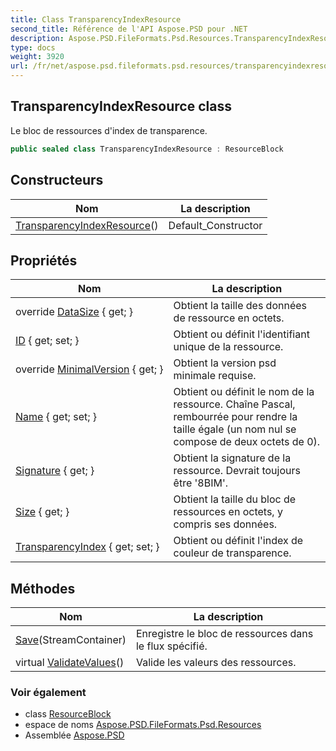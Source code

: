```yaml
---
title: Class TransparencyIndexResource
second_title: Référence de l'API Aspose.PSD pour .NET
description: Aspose.PSD.FileFormats.Psd.Resources.TransparencyIndexResource classe. Le bloc de ressources dindex de transparence.
type: docs
weight: 3920
url: /fr/net/aspose.psd.fileformats.psd.resources/transparencyindexresource/
---
```

## TransparencyIndexResource class

Le bloc de ressources d'index de transparence.

```csharp
public sealed class TransparencyIndexResource : ResourceBlock
```

## Constructeurs

| Nom | La description |
| --- | --- |
| [TransparencyIndexResource](transparencyindexresource/)() | Default_Constructor |

## Propriétés

| Nom | La description |
| --- | --- |
| override [DataSize](../../aspose.psd.fileformats.psd.resources/transparencyindexresource/datasize/) { get; } | Obtient la taille des données de ressource en octets. |
| [ID](../../aspose.psd.fileformats.psd/resourceblock/id/) { get; set; } | Obtient ou définit l'identifiant unique de la ressource. |
| override [MinimalVersion](../../aspose.psd.fileformats.psd.resources/transparencyindexresource/minimalversion/) { get; } | Obtient la version psd minimale requise. |
| [Name](../../aspose.psd.fileformats.psd/resourceblock/name/) { get; set; } | Obtient ou définit le nom de la ressource. Chaîne Pascal, rembourrée pour rendre la taille égale (un nom nul se compose de deux octets de 0). |
| [Signature](../../aspose.psd.fileformats.psd/resourceblock/signature/) { get; } | Obtient la signature de la ressource. Devrait toujours être '8BIM'. |
| [Size](../../aspose.psd.fileformats.psd/resourceblock/size/) { get; } | Obtient la taille du bloc de ressources en octets, y compris ses données. |
| [TransparencyIndex](../../aspose.psd.fileformats.psd.resources/transparencyindexresource/transparencyindex/) { get; set; } | Obtient ou définit l'index de couleur de transparence. |

## Méthodes

| Nom | La description |
| --- | --- |
| [Save](../../aspose.psd.fileformats.psd/resourceblock/save/)(StreamContainer) | Enregistre le bloc de ressources dans le flux spécifié. |
| virtual [ValidateValues](../../aspose.psd.fileformats.psd/resourceblock/validatevalues/)() | Valide les valeurs des ressources. |

### Voir également

* class [ResourceBlock](../../aspose.psd.fileformats.psd/resourceblock/)
* espace de noms [Aspose.PSD.FileFormats.Psd.Resources](../../aspose.psd.fileformats.psd.resources/)
* Assemblée [Aspose.PSD](../../)


